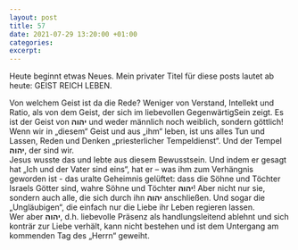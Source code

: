 ```yaml
---
layout: post
title: 57
date: 2021-07-29 13:20:00 +01:00
categories: 
excerpt: 
---
```


Heute beginnt etwas Neues. Mein privater Titel für diese posts lautet ab heute: GEIST REICH LEBEN.

Von welchem Geist ist da die Rede? Weniger von Verstand, Intellekt und Ratio, als von dem Geist, der sich im liebevollen GegenwärtigSein zeigt. Es ist der Geist von **יהוה** und weder männlich noch weiblich, sondern göttlich! Wenn wir in „diesem“ Geist und aus „ihm“ leben, ist uns alles Tun und Lassen, Reden und Denken „priesterlicher Tempeldienst“. Und der Tempel **יהוה**, der sind wir.\
Jesus wusste das und lebte aus diesem Bewusstsein. Und indem er gesagt hat „Ich und der Vater sind eins“, hat er – was ihm zum Verhängnis geworden ist - das uralte Geheimnis gelüftet: dass die Söhne und Töchter Israels Götter sind, wahre Söhne und Töchter **יהוה**! Aber nicht nur sie, sondern auch alle, die sich durch ihn **יהוה** anschließen. Und sogar die „Ungläubigen“, die einfach nur die Liebe ihr Leben regieren lassen.\
Wer aber **יהוה**, d.h. liebevolle Präsenz als handlungsleitend ablehnt und sich konträr zur Liebe verhält, kann nicht bestehen und ist dem Untergang am kommenden Tag des „Herrn“ geweiht.

